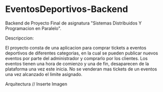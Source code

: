 # EventosDeportivos-Backend
Backend de Proyecto Final de asignatura "Sistemas Distribuidos Y Programacion en Paralelo".

Descripccion:

El proyecto consta de una aplicacion para comprar tickets a eventos deportivos de diferentes categorias, en la cual se pueden publicar nuevos eventos por parte del administrador y comprarlo por los clientes.
Los eventos tienen una hora de comienzo y una de fin, desaparecen de la plataforma una vez este inicia.
No se venderan mas tickets de un eventos una vez alcanzado el limite asignado.

Arquitectura
// Inserte Imagen

